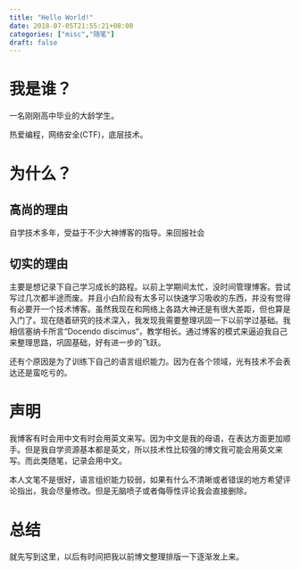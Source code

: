```yaml
---
title: "Hello World!"
date: 2018-07-05T21:55:21+08:00
categories: ["misc","随笔"]
draft: false
---
```


# 我是谁？

一名刚刚高中毕业的大龄学生。

热爱编程，网络安全(CTF)，底层技术。

# 为什么？

## 高尚的理由
自学技术多年，受益于不少大神博客的指导。来回报社会
## 切实的理由
主要是想记录下自己学习成长的路程。以前上学期间太忙，没时间管理博客。尝试写过几次都半途而废。并且小白阶段有太多可以快速学习吸收的东西，并没有觉得有必要开一个技术博客。虽然我现在和网络上各路大神还是有很大差距，但也算是入门了。现在随着研究的技术深入，我发现我需要整理巩固一下以前学过基础。我相信塞纳卡所言“Docendo discimus“，教学相长。通过博客的模式来逼迫我自己来整理思路，巩固基础，好有进一步的飞跃。

还有个原因是为了训练下自己的语言组织能力。因为在各个领域，光有技术不会表达还是蛮吃亏的。

# 声明
我博客有时会用中文有时会用英文来写。因为中文是我的母语，在表达方面更加顺手。但是我自学资源基本都是英文，所以技术性比较强的博文我可能会用英文来写。而此类随笔，记录会用中文。

本人文笔不是很好，语言组织能力较弱，如果有什么不清晰或者错误的地方希望评论指出，我会尽量修改。但是无脑喷子或者侮辱性评论我会直接删除。

# 总结

就先写到这里，以后有时间把我以前博文整理排版一下逐渐发上来。

